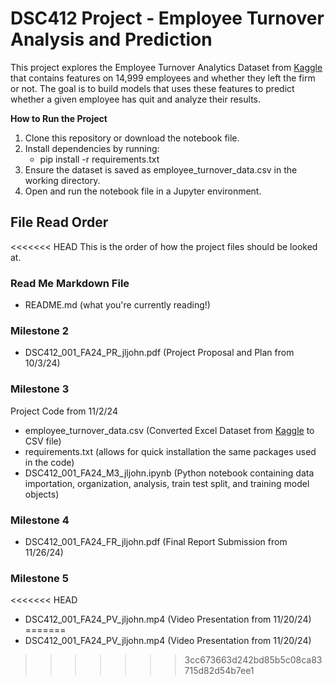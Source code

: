 # DSC412 Project - Employee Turnover Analysis and Prediction

This project explores the Employee Turnover Analytics Dataset from [Kaggle](https://www.kaggle.com/datasets/akshayhedau/employee-turnover-analytics-dataset) that contains features on 14,999 employees and whether they left the firm or not. The goal is to build models that uses these features to predict whether a given employee has quit and analyze their results.

**How to Run the Project**
1. Clone this repository or download the notebook file.
2. Install dependencies by running:
    - pip install -r requirements.txt
3. Ensure the dataset is saved as employee_turnover_data.csv in the working directory.
4. Open and run the notebook file in a Jupyter environment.

## File Read Order

<<<<<<< HEAD
This is the order of how the project files should be looked at.

### Read Me Markdown File

- README.md (what you're currently reading!)

### Milestone 2

- DSC412_001_FA24_PR_jljohn.pdf (Project Proposal and Plan from 10/3/24)

### Milestone 3

Project Code from 11/2/24
- employee_turnover_data.csv (Converted Excel Dataset from [Kaggle](https://www.kaggle.com/datasets/akshayhedau/employee-turnover-analytics-dataset) to CSV file)
- requirements.txt (allows for quick installation the same packages used in the code)
- DSC412_001_FA24_M3_jljohn.ipynb (Python notebook containing data importation, organization, analysis, train test split, and training model objects)

### Milestone 4

- DSC412_001_FA24_FR_jljohn.pdf (Final Report Submission from 11/26/24)

### Milestone 5

<<<<<<< HEAD
- DSC412_001_FA24_PV_jljohn.mp4 (Video Presentation from 11/20/24)
=======
- DSC412_001_FA24_PV_jljohn.mp4 (Video Presentation from 11/20/24)
>>>>>>> 3cc673663d242bd85b5c08ca83715d82d54b7ee1
